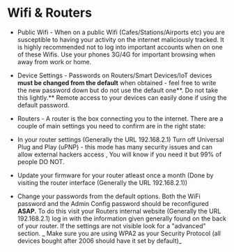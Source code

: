 # **Wifi & Routers**

* Public Wifi - When on a public Wifi \(Cafes/Stations/Airports etc\) you are susceptible to having your activity on the internet maliciously tracked. It is highly recommended not to log into important accounts when on one of these Wifis. Use your phones 3G/4G for important browsing when away from work or home.

* Device Settings - Passwords on Routers/Smart Devices/IoT devices **must be changed from the default** when obtained - feel free to write the new password down but do not use the default one**. Do not take this lightly.** Remote access to your devices can easily done if using the default password.

* Routers - A router is the box connecting you to the internet. There are a couple of main settings you need to confirm are in the right state:

* In your router settings \(Generally the URL 192.168.2.1\) Turn off Universal Plug and Play \(uPNP\) - this mode has many security issues and can allow external hackers access , You will know if you need it but 99% of people DO NOT.

* Update your firmware for your router atleast once a month \(Done by visiting the router interface \(Generally the URL 192.168.2.1\)\)

* Change your passwords from the default options. Both the WiFi password and the Admin Config password should be reconfigured **ASAP.** To do this visit your Routers internal website \(Generally the URL 192.168.2.1\) log in with the information given generally found on the back of your router. If the settings are not visible look for a "advanced" section. _ Make sure you are using WPA2 as your Security Protocol \(all devices bought after 2006 should have it set by default\)_



